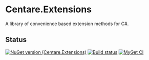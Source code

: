 # Centare.Extensions
A library of convenience based extension methods for C#. 

## Status
[![NuGet version (Centare.Extensions)](https://img.shields.io/nuget/v/Centare.Extensions.svg?style=flat-square)](https://www.nuget.org/packages/Centare.Extensions/)
[![Build status](https://ci.appveyor.com/api/projects/status/o2r9t2ytgux1r8jl/branch/master?svg=true)](https://ci.appveyor.com/project/IEvangelist/centare-extensions/branch/master)
[![MyGet CI](https://img.shields.io/myget/davidpine/v/Centare.Extensions.svg)](http://myget.org/gallery/davidpine)